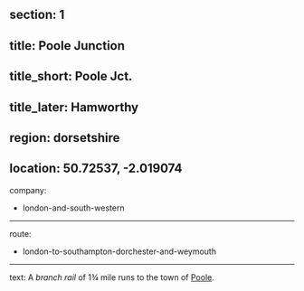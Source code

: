 ﻿section: 1
----
title: Poole Junction
----
title_short: Poole Jct.
----
title_later: Hamworthy
----
region: dorsetshire
----
location: 50.72537, -2.019074
----
company:
- london-and-south-western
----
route:
- london-to-southampton-dorchester-and-weymouth
----
text: A *branch rail* of 1¾ mile runs to the town of [Poole](/stations/poole).
